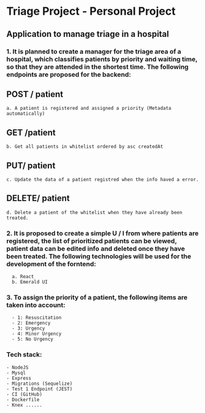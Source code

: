 # Triage Project - Personal Project 
## Application to manage triage in a hospital

### 1. It is planned to create a manager for the triage area of a hospital, which classifies patients by priority and waiting time, so that they are attended in the shortest time. The following endpoints are proposed for the backend: 

##     POST / patient
    a. A patient is registered and assigned a priority (Metadata automatically) 
##     GET /patient 
    b. Get all patients in whitelist ordered by asc createdAt 
##     PUT/ patient
    c. Update the data of a patient registred when the info haved a error.
##     DELETE/ patient
    d. Delete a patient of the whitelist when they have already been treated.

### 2. It is proposed to create a simple U / I from where patients are registered, the list of prioritized patients can be viewed, patient data can be edited info and deleted once they have been treated. The following technologies will be used for the development of the forntend:
      a. React
      b. Emerald UI

### 3.  To assign the priority of a patient, the following items are taken into account:
      
      - 1: Resuscitation
      - 2: Emergency
      - 3: Urgency
      - 4: Minor Urgency
      - 5: No Urgency

### Tech stack: 
    - NodeJS 
    - Mysql 
    - Express
    - Migrations (Sequelize)
    - Test 1 Endpoint (JEST)
    - CI (GitHub)
    - Dockerfile
    - Knex ......

